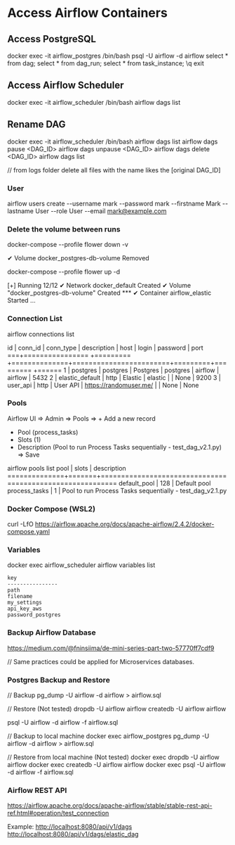 # Access Airflow Containers

## Access PostgreSQL

docker exec -it airflow_postgres /bin/bash
    psql -U airflow -d airflow
        select * from dag;
        select * from dag_run;
        select * from task_instance;
        \q
    exit

## Access Airflow Scheduler

docker exec -it airflow_scheduler /bin/bash
    airflow dags list

## Rename DAG

docker exec -it airflow_scheduler /bin/bash
    airflow dags list
    airflow dags pause <DAG_ID>
    airflow dags unpause <DAG_ID>
    airflow dags delete <DAG_ID>
    airflow dags list

// from logs folder delete all files with the name likes the [original DAG_ID]

### User

airflow users create --username mark --password mark --firstname Mark --lastname User --role User --email mark@example.com

### Delete the volume between runs

docker-compose --profile flower down -v

 ✔ Volume docker_postgres-db-volume  Removed

docker-compose --profile flower up -d

[+] Running 12/12
 ✔ Network docker_default              Created
 ✔ Volume "docker_postgres-db-volume"  Created ***
 ✔ Container airflow_elastic           Started
 ...

### Connection List

airflow connections list

id | conn_id          | conn_type | description  | host                   | login   | password | port
===+================  +=========  +==============+========================+=========+========= +======
1  | postgres         | postgres  | Postgres     | postgres               | airflow | airflow  | 5432
2  | elastic_default  | http      | Elastic      | elastic                |         | None     | 9200
3  | user_api         | http      | User API     | https://randomuser.me/ |         | None     | None

### Pools

Airflow UI => Admin => Pools => + Add a new record

- Pool (process_tasks)
- Slots (1)
- Description (Pool to run Process Tasks sequentially - test_dag_v2.1.py)
=> Save

airflow pools list
    pool          | slots | description
    ==============+=======+==========================================================
    default_pool  | 128   | Default pool
    process_tasks | 1     | Pool to run Process Tasks sequentially - test_dag_v2.1.py

### Docker Compose (WSL2)

curl -LfO <https://airflow.apache.org/docs/apache-airflow/2.4.2/docker-compose.yaml>

### Variables

docker exec airflow_scheduler airflow variables list

    key
    ----------------
    path
    filename
    my_settings
    api_key_aws
    password_postgres

### Backup Airflow Database

<https://medium.com/@fninsiima/de-mini-series-part-two-57770ff7cdf9>

// Same practices could be applied for Microservices databases.

### Postgres Backup and Restore

// Backup
pg_dump -U airflow -d airflow > airflow.sql

// Restore (Not tested)
dropdb -U airflow airflow
createdb -U airflow airflow

psql -U airflow -d airflow -f airflow.sql

// Backup to local machine
docker exec airflow_postgres pg_dump -U airflow -d airflow > airflow.sql

// Restore from local machine (Not tested)
docker exec dropdb -U airflow airflow
docker exec createdb -U airflow airflow
docker exec psql -U airflow -d airflow -f airflow.sql

### Airflow REST API

<https://airflow.apache.org/docs/apache-airflow/stable/stable-rest-api-ref.html#operation/test_connection>

Example:
<http://localhost:8080/api/v1/dags>
<http://localhost:8080/api/v1/dags/elastic_dag>
